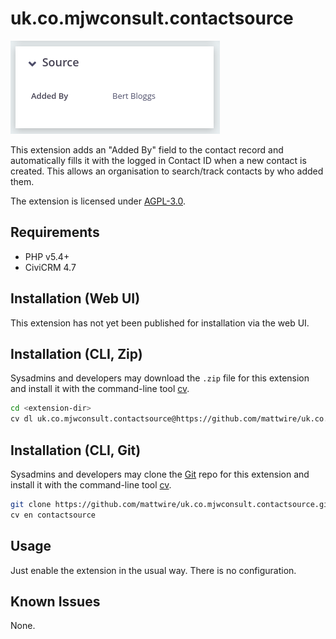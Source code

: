 # uk.co.mjwconsult.contactsource

![Screenshot](/images/screenshot.png)

This extension adds an "Added By" field to the contact record and automatically fills it with the logged in Contact ID when a new contact is created.
This allows an organisation to search/track contacts by who added them.

The extension is licensed under [AGPL-3.0](LICENSE.txt).

## Requirements

* PHP v5.4+
* CiviCRM 4.7

## Installation (Web UI)

This extension has not yet been published for installation via the web UI.

## Installation (CLI, Zip)

Sysadmins and developers may download the `.zip` file for this extension and
install it with the command-line tool [cv](https://github.com/civicrm/cv).

```bash
cd <extension-dir>
cv dl uk.co.mjwconsult.contactsource@https://github.com/mattwire/uk.co.mjwconsult.contactsource/archive/master.zip
```

## Installation (CLI, Git)

Sysadmins and developers may clone the [Git](https://en.wikipedia.org/wiki/Git) repo for this extension and
install it with the command-line tool [cv](https://github.com/civicrm/cv).

```bash
git clone https://github.com/mattwire/uk.co.mjwconsult.contactsource.git
cv en contactsource
```

## Usage

Just enable the extension in the usual way.  There is no configuration.

## Known Issues

None.
